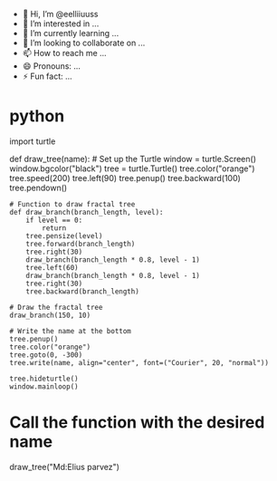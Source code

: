 - 👋 Hi, I’m @eelliiuuss
- 👀 I’m interested in ...
- 🌱 I’m currently learning ...
- 💞️ I’m looking to collaborate on ...
- 📫 How to reach me ...
- 😄 Pronouns: ...
- ⚡ Fun fact: ...
# python 
import turtle

def draw_tree(name):
    # Set up the Turtle
    window = turtle.Screen()
    window.bgcolor("black")
    tree = turtle.Turtle()
    tree.color("orange")
    tree.speed(200)
    tree.left(90)
    tree.penup()
    tree.backward(100)
    tree.pendown()

    # Function to draw fractal tree
    def draw_branch(branch_length, level):
        if level == 0:
            return
        tree.pensize(level)
        tree.forward(branch_length)
        tree.right(30)
        draw_branch(branch_length * 0.8, level - 1)
        tree.left(60)
        draw_branch(branch_length * 0.8, level - 1)
        tree.right(30)
        tree.backward(branch_length)

    # Draw the fractal tree
    draw_branch(150, 10)

    # Write the name at the bottom
    tree.penup()
    tree.color("orange")
    tree.goto(0, -300)
    tree.write(name, align="center", font=("Courier", 20, "normal"))

    tree.hideturtle()
    window.mainloop()

# Call the function with the desired name
draw_tree("Md:Elius parvez")



<!---
eelliiuuss/eelliiuuss is a ✨ special ✨ repository because its `README.md` (this file) appears on your GitHub profile.
You can click the Preview link to take a look at your changes.
--->
